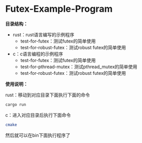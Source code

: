# Futex-Example-Program

**目录结构：**

- rust：rust语言编写的示例程序
  - test-for-futex：测试futex的简单使用
  - test-for-robust-futex：测试robust futex的简单使用
- c：c语言编程的示例程序
  - test-for-futex：测试futex的简单使用
  - test-for-pthread-mutex：测试pthread_mutex的简单使用
  - test-for-robust-futex：测试robust futex的简单使用


**使用说明：** 

rust：移动到对应目录下面执行下面的命令
```bash
cargo run
```

c：进入对应目录后执行下面命令
```bash
cmake
```
然后就可以在bin下面执行程序了